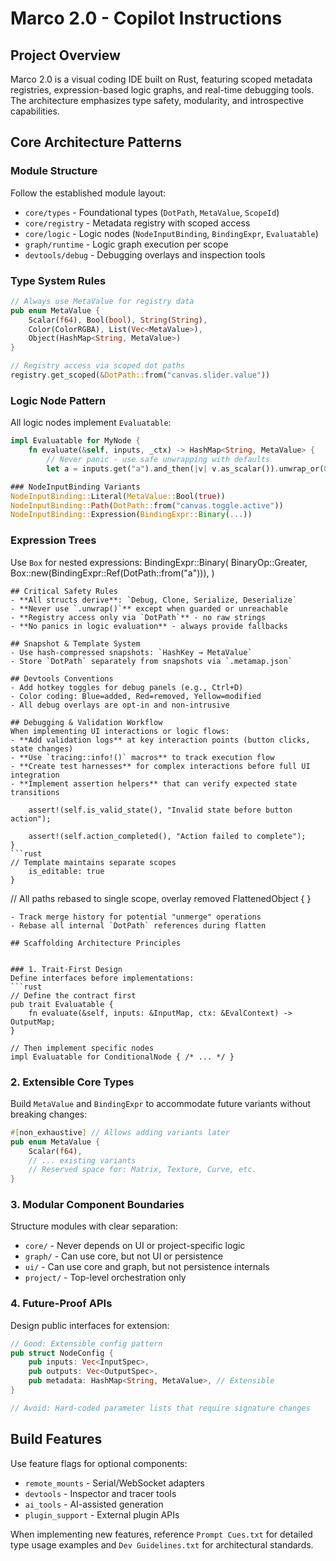 # Marco 2.0 - Copilot Instructions

## Project Overview
Marco 2.0 is a visual coding IDE built on Rust, featuring scoped metadata registries, expression-based logic graphs, and real-time debugging tools. The architecture emphasizes type safety, modularity, and introspective capabilities.

## Core Architecture Patterns

### Module Structure
Follow the established module layout:
- `core/types` - Foundational types (`DotPath`, `MetaValue`, `ScopeId`)
- `core/registry` - Metadata registry with scoped access
- `core/logic` - Logic nodes (`NodeInputBinding`, `BindingExpr`, `Evaluatable`)
- `graph/runtime` - Logic graph execution per scope
- `devtools/debug` - Debugging overlays and inspection tools

### Type System Rules
```rust
// Always use MetaValue for registry data
pub enum MetaValue {
    Scalar(f64), Bool(bool), String(String), 
    Color(ColorRGBA), List(Vec<MetaValue>),
    Object(HashMap<String, MetaValue>)
}

// Registry access via scoped dot paths
registry.get_scoped(&DotPath::from("canvas.slider.value"))
```

### Logic Node Pattern
All logic nodes implement `Evaluatable`:
```rust
impl Evaluatable for MyNode {
    fn evaluate(&self, inputs, _ctx) -> HashMap<String, MetaValue> {
        // Never panic - use safe unwrapping with defaults
        let a = inputs.get("a").and_then(|v| v.as_scalar()).unwrap_or(0.0);

### NodeInputBinding Variants
NodeInputBinding::Literal(MetaValue::Bool(true))
NodeInputBinding::Path(DotPath::from("canvas.toggle.active"))
NodeInputBinding::Expression(BindingExpr::Binary(...))
```

### Expression Trees
Use `Box` for nested expressions:
BindingExpr::Binary(
    BinaryOp::Greater,
    Box::new(BindingExpr::Ref(DotPath::from("a"))),
)
```
## Critical Safety Rules
- **All structs derive**: `Debug, Clone, Serialize, Deserialize`
- **Never use `.unwrap()`** except when guarded or unreachable
- **Registry access only via `DotPath`** - no raw strings
- **No panics in logic evaluation** - always provide fallbacks

## Snapshot & Template System
- Use hash-compressed snapshots: `HashKey → MetaValue`
- Store `DotPath` separately from snapshots via `.metamap.json`

## Devtools Conventions
- Add hotkey toggles for debug panels (e.g., Ctrl+D)
- Color coding: Blue=added, Red=removed, Yellow=modified
- All debug overlays are opt-in and non-intrusive

## Debugging & Validation Workflow
When implementing UI interactions or logic flows:
- **Add validation logs** at key interaction points (button clicks, state changes)
- **Use `tracing::info!()` macros** to track execution flow
- **Create test harnesses** for complex interactions before full UI integration
- **Implement assertion helpers** that can verify expected state transitions

    assert!(self.is_valid_state(), "Invalid state before button action");
    
    assert!(self.action_completed(), "Action failed to complete");
}
```rust
// Template maintains separate scopes
    is_editable: true
}
```

// All paths rebased to single scope, overlay removed
FlattenedObject {
}
```
- Track merge history for potential "unmerge" operations
- Rebase all internal `DotPath` references during flatten

## Scaffolding Architecture Principles


### 1. Trait-First Design
Define interfaces before implementations:
```rust
// Define the contract first
pub trait Evaluatable {
    fn evaluate(&self, inputs: &InputMap, ctx: &EvalContext) -> OutputMap;
}

// Then implement specific nodes
impl Evaluatable for ConditionalNode { /* ... */ }
```

### 2. Extensible Core Types
Build `MetaValue` and `BindingExpr` to accommodate future variants without breaking changes:
```rust
#[non_exhaustive] // Allows adding variants later
pub enum MetaValue {
    Scalar(f64),
    // ... existing variants
    // Reserved space for: Matrix, Texture, Curve, etc.
}
```

### 3. Modular Component Boundaries
Structure modules with clear separation:
- `core/` - Never depends on UI or project-specific logic
- `graph/` - Can use core, but not UI or persistence
- `ui/` - Can use core and graph, but not persistence internals
- `project/` - Top-level orchestration only

### 4. Future-Proof APIs
Design public interfaces for extension:
```rust
// Good: Extensible config pattern
pub struct NodeConfig {
    pub inputs: Vec<InputSpec>,
    pub outputs: Vec<OutputSpec>,
    pub metadata: HashMap<String, MetaValue>, // Extensible
}

// Avoid: Hard-coded parameter lists that require signature changes
```

## Build Features
Use feature flags for optional components:
- `remote_mounts` - Serial/WebSocket adapters
- `devtools` - Inspector and tracer tools
- `ai_tools` - AI-assisted generation
- `plugin_support` - External plugin APIs

When implementing new features, reference `Prompt Cues.txt` for detailed type usage examples and `Dev Guidelines.txt` for architectural standards.
